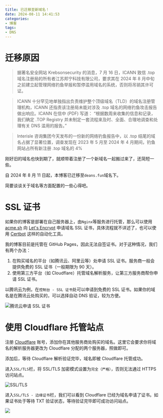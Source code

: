 ```yaml
---
title: 已迁移至新域名！
date: 2024-08-11 14:41:53
categories:
- 博客
tags: 
- DNS
---
```


# 迁移原因

> 据著名安全网站 Krebsonsecurity 的消息，7 月 16 日，ICANN 致信 .top 域名注册局的所有者江苏邦宁科技有限公司，要求其在 2024 年 8 月中旬之前建立起管理网络钓鱼举报和暂停滥用域名的系统，否则将吊销其许可证。

> ICANN 十分罕见地单独指出负责维护整个顶级域名（TLD）的域名注册管理机构，ICANN 还指责该注册局未能对涉及 .top 域名的网络钓鱼攻击报告做出响应。ICANN 在信中 (PDF) 写道： “根据数周来收集的信息和记录，我们确定 .TOP Registry 并未制定一套流程来及时、全面、合理地调查和处理有关 DNS 滥用的报告。”

>Interisle 咨询集团今天发布的一份新的网络钓鱼报告中，以 .top 结尾的域名占据了显著位置，调查发现在 2023 年 5 月至 2024 年 4 月期间，钓鱼网站占所有新注册 .top 域名的 4%

刚好旧的域名也快到期了，就顺带着注册了一个新域名一起搬过来了，还简短一些。

自 2024 年 8 月 11 日起，本博客已迁移至`deans.fun`域名下。

简要谈谈关于域名等方面配置的一些心得吧。

# SSL 证书

如果你的博客是部署在自己服务器上，由`Nginx`等服务进行托管，那么可以使用 [acme.sh](https://github.com/acmesh-official/acme.sh) 向 [Let's Encrypt](https://letsencrypt.org/zh-cn/) 申请域名 SSL 证书，具体流程就不详述了，也可以使用 [Certbot](https://github.com/certbot/certbot) 这样的自动化工具。

我的博客目前是托管在 GitHub Pages，因此无法自签证书。对于这种情况，我们有两个办法：

1. 在购买域名的平台（如腾讯云、阿里云等）处申请 SSL 证书。服务商一般会提供免费的 SSL 证书（一般期限为 90 天）。
2. 使用第三方平台（如 Cloudflare）托管域名解析服务，让第三方服务商帮你申请 SSL 证书。

以腾讯云为例，在`控制台 - SSL 证书`处可以申请到免费的 SSL 证书。如果你的域名是在腾讯云处购买的，可以选择自动 DNS 验证，较为方便。

![腾讯云申请 SSL 证书](image.png)

# 使用 Cloudflare 托管站点

注册 [Cloudflare](https://www.cloudflare-cn.com/enterprise/) 账号，添加你在其他服务商处购买的域名。这里它会要求你将域名的解析服务器更改为 Cloudflare 分配的两个服务器，照做即可。

添加后，等待 Cloudflare 解析验证完毕，域名即被 Cloudflare 托管成功。

进入`SSL/TLS`栏，将 SSL/TLS 加密模式设置为`完全（严格）`，否则无法通过 HTTPS 访问站点。

![SSL/TLS](image2.png)

进入`SSL/TLS - 边缘证书`栏，我们可以看到 Cloudflare 已经为域名申请了证书。如果证书处于等待 TXT 验证状态，等待验证完毕即可成功访问站点。

![](image3.png)

